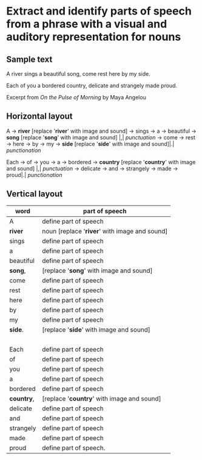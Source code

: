 # Extract and identify parts of speech from a phrase with a visual and auditory representation for nouns #

## Sample text ##

A river sings a beautiful song, come rest here by my side.

Each of you a bordered country, delicate and strangely made proud.

Excerpt from *On the Pulse of Morning* by Maya Angelou

## Horizontal layout ##

A -> **river** [replace '**river**' with image and sound] -> sings -> a -> beautiful -> **song** [replace '**song**' with image and sound] |,| *punctuation* -> come -> rest -> here -> by -> my -> **side** [replace '**side**' with image and sound]|.| *punctionation*

Each -> of -> you -> a -> bordered -> **country** [replace '**country**' with image and sound] |,| *punctuation* -> delicate -> and -> strangely -> made -> proud|.| *punctionation*


## Vertical layout ##

word | part of speech
-------- | ------
A | define part of speech 
**river** | noun [replace '**river**' with image and sound]
sings | define part of speech
a | define part of speech
beautiful | define part of speech
**song**, | [replace '**song**' with image and sound]
come | define part of speech 
rest | define part of speech 
here | define part of speech
by | define part of speech
my | define part of speech
**side**. | [replace '**side**' with image and sound] 
&nbsp; | &nbsp;
Each | define part of speech
of | define part of speech
you | define part of speech
a | define part of speech
bordered | define part of speech
**country**, | [replace '**country**' with image and sound]
delicate | define part of speech
and | define part of speech
strangely | define part of speech
made | define part of speech
proud | define part of speech.
